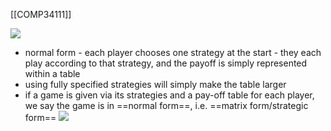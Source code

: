 [[COMP34111]]

![](https://i.imgur.com/GYWFRqk.png)

- normal form - each player chooses one strategy at the start - they each play according to that strategy, and the payoff is simply represented within a table
- using fully specified strategies will simply make the table larger
- if a game is given via its strategies and a pay-off table for each player, we say the game is in ==normal form==, i.e. ==matrix form/strategic form==
![](https://i.imgur.com/qpUyXyu.png)
	